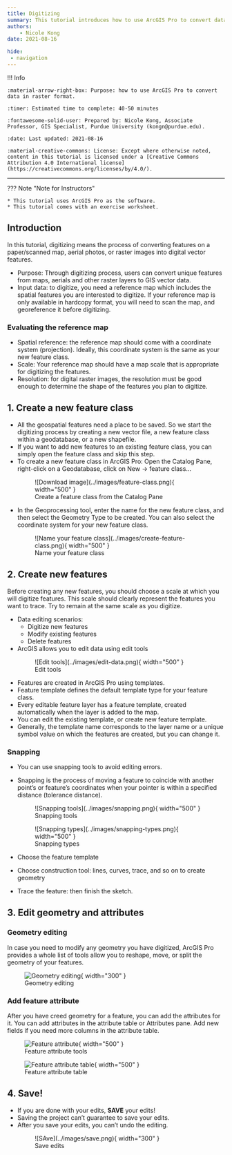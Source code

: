 ```yaml
---
title: Digitizing
summary: This tutorial introduces how to use ArcGIS Pro to convert data in raster format, such as scanned maps or aerial imagery, into vector data, like points, lines, and polygons. 
authors:
    - Nicole Kong
date: 2021-08-16

hide:
 - navigation
---
```

!!! Info

	:material-arrow-right-box: Purpose: how to use ArcGIS Pro to convert data in raster format.
	
	:timer: Estimated time to complete: 40-50 minutes

	:fontawesome-solid-user: Prepared by: Nicole Kong, Associate Professor, GIS Specialist, Purdue University (kongn@purdue.edu). 

    :date: Last updated: 2021-08-16

	:material-creative-commons: License: Except where otherwise noted, content in this tutorial is licensed under a [Creative Commons Attribution 4.0 International license](https://creativecommons.org/licenses/by/4.0/).

------------------------------

??? Note "Note for Instructors"

	* This tutorial uses ArcGIS Pro as the software.
	* This tutorial comes with an exercise worksheet.	

## Introduction

In this tutorial, digitizing means the process of converting features on a paper/scanned map, aerial photos, or raster images into digital vector features. 

* Purpose: Through digitizing process, users can convert unique features from maps, aerials and other raster layers to GIS vector data.
* Input data: to digitize, you need a reference map which includes the spatial features you are interested to digitize. If your reference map is only available in hardcopy format, you will need to scan the  map, and georeference it before digitizing.

### Evaluating the reference map

* Spatial reference: the reference map should come with a coordinate system (projection). Ideally, this coordinate system is the same as your new feature class.
* Scale: Your reference map should have a map scale that is appropriate for digitizing the features.
* Resolution: for digital raster images, the resolution must be good enough to determine the shape of the features you plan to digitize.

## 1. Create a new feature class

* All the geospatial features need a place to be saved. So we start the digitizing process by creating a new vector file, a new feature class within a geodatabase, or a new shapefile.
* If you want to add new features to an existing feature class, you can simply open the feature class and skip this step.
* To create a new feature class in ArcGIS Pro: Open the Catalog Pane, right-click on a Geodatabase, click on New -> feature class...
    <figure markdown>
     ![Download image](../images/feature-class.png){ width="500" }
     <figcaption>Create a feature class from the Catalog Pane</figcaption>
    </figure>
 * In the Geoprocessing tool, enter the name for the new feature class, and then select the Geometry Type to be created. You can also select the coordinate system for your new feature class.
    <figure markdown>
     ![Name your feature class](../images/create-feature-class.png){ width="500" }
     <figcaption>Name your feature class</figcaption>
    </figure>


## 2. Create new features

Before creating any new features, you should choose a scale at which you will digitize features. This scale should clearly represent the features you want to trace. Try to remain at the same scale as you digitize.

* Data editing scenarios:
	* Digitize new features
	* Modify existing features
	* Delete features
* ArcGIS allows you to edit data using edit tools
    <figure markdown>
     ![Edit tools](../images/edit-data.png){ width="500" }
     <figcaption>Edit tools</figcaption>
    </figure>
* Features are created in ArcGIS Pro using templates.
* Feature template defines the default template type for your feature class.
* Every editable feature layer has a feature template, created automatically when the layer is added to the map.
* You can edit the existing template, or create new feature template.
* Generally, the template name corresponds to the layer name or a unique symbol value on which the features are created, but you can change it. 

### Snapping

* You can use snapping tools to avoid editing errors. 
* Snapping is the process of moving a feature to coincide with another point’s or feature’s coordinates when your pointer is within a specified distance (tolerance distance). 
    <figure markdown>
     ![Snapping tools](../images/snapping.png){ width="500" }
     <figcaption>Snapping tools</figcaption>
    </figure>
    
    <figure markdown>
     ![Snapping types](../images/snapping-types.png){ width="500" }
     <figcaption>Snapping types</figcaption>
    </figure>
    
* Choose the feature template
* Choose construction tool: lines, curves, trace, and so on to create geometry
* Trace the feature: then finish the sketch.

## 3. Edit geometry and attributes

### Geometry editing

In case you need to modify any geometry you have digitized, ArcGIS Pro provides a whole list of tools allow you to reshape, move, or split the geometry of your features.
    <figure markdown>
     ![Geometry editing](../images/geometry-editing.png){ width="300" }
     <figcaption>Geometry editing</figcaption>
    </figure>


### Add feature attribute

After you have creed geometry for a feature, you can add the attributes for it. You can add attributes in the attribute table or Attributes pane. Add new fields if you need more columns in the attribute table.
    <figure markdown>
     ![Feature attribute](../images/feature-attribute.png){ width="500" }
     <figcaption>Feature attribute tools</figcaption>
    </figure>
    <figure markdown>
     ![Feature attribute table](../images/feature-attribute-table.png){ width="500" }
     <figcaption>Feature attribute table</figcaption>
    </figure>

## 4. Save!

* If you are done with your edits, **SAVE** your edits!
* Saving the project can’t guarantee to save your edits.
* After you save your edits, you can’t undo the editing.
    <figure markdown>
     ![SAve](../images/save.png){ width="300" }
     <figcaption>Save edits</figcaption>
    </figure>










